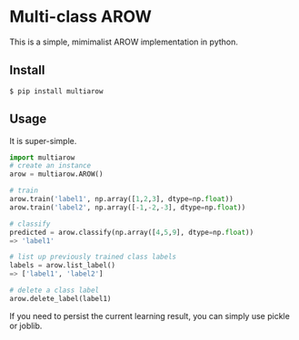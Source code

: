 # Multi-class AROW

This is a simple, mimimalist AROW implementation in python.

## Install

```
$ pip install multiarow
```

## Usage

It is super-simple.

```python
import multiarow
# create an instance
arow = multiarow.AROW()

# train
arow.train('label1', np.array([1,2,3], dtype=np.float))
arow.train('label2', np.array([-1,-2,-3], dtype=np.float))

# classify
predicted = arow.classify(np.array([4,5,9], dtype=np.float))
=> 'label1'

# list up previously trained class labels
labels = arow.list_label()
=> ['label1', 'label2']

# delete a class label
arow.delete_label(label1)

```

If you need to persist the current learning result, you can simply use pickle or joblib.
